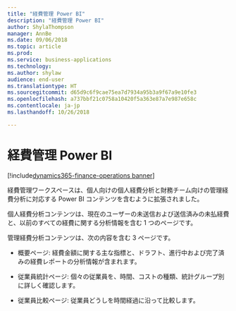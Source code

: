 ```yaml
---
title: "経費管理 Power BI"
description: "経費管理 Power BI"
author: ShylaThompson
manager: AnnBe
ms.date: 09/06/2018
ms.topic: article
ms.prod: 
ms.service: business-applications
ms.technology: 
ms.author: shylaw
audience: end-user
ms.translationtype: HT
ms.sourcegitcommit: d65d9c6f9cae75ea7d7934a95b3a9f67a9e10fe3
ms.openlocfilehash: a737bbf21c0758a10420f5a363e87a7e987e658c
ms.contentlocale: ja-jp
ms.lasthandoff: 10/26/2018

---
```

#  <a name="expense-management-power-bi"></a>経費管理 Power BI 

[!include[dynamics365-finance-operations banner](../includes/dynamics365-finance-operations.md)]

経費管理ワークスペースは、個人向けの個人経費分析と財務チーム向けの管理経費分析に対応する Power BI コンテンツを含むように拡張されました。 

個人経費分析コンテンツは、現在のユーザーの未送信および送信済みの未払経費と、以前のすべての経費に関する分析情報を含む 1 つのページです。

管理経費分析コンテンツは、次の内容を含む 3 ページです。

- 概要ページ: 経費金額に関する主な指標と、ドラフト、進行中および完了済みの経費レポートの分析情報が含まれます。 

- 従業員統計ページ: 個々の従業員を、時間、コストの種類、統計グループ別に詳しく確認します。 

- 従業員比較ページ: 従業員どうしを時間経過に沿って比較します。 


